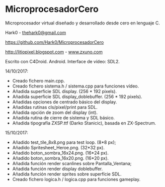 # MicroprocesadorCero
Microprocesador virtual diseñado y desarrollado desde cero en lenguaje C.

Hark0 - thehark0@gmail.com

https://github.com/Hark0/MicroprocesadorCero

http://litiopixel.blogspot.com - www.zxuno.com


Escrito con C4Droid. Android.
Interface de vídeo: SDL2.


14/10/2017:
- Creado fichero main.cpp.
- Creado fichero sistema.h / sistema.cpp para funciones vídeo.
- Añadida superficie SDL display. (256 * 192 pixels).
- Añadida superficie SDL display_doblebuffer. (256 * 192 pixels).
- Añadidas opciones de centrado básico del display.
- Añadidas rutinas cls/pixel/print para SDL.
- Añadida opción de zoom del display (int).
- Añadida rutina de cierre de sistema y SDL básico.
- Añadida tipografía ZXSP.ttf (Darko Stanicic), basada en ZX-Spectrum.

15/10/2017:
- Añadido test_tile_8x8.png para test loop. (8*8 px);
- Añadido Spritesheet_Heroe.png. (32*32 px).
- Añadido boton_sombra_16x24.png. (16*24 px).
- Añadido boton_sombra_16x20.png. (16*20 px).
- Añadida función render scanlines sobre Pantalla_Ventana;
- Añadida función render display doblebuffer.
- Añadida función render sprites sobre superfície SDL.
- Creado fichero logica.h / logica.cpp para funciones gameplay.
